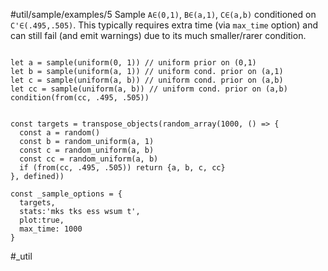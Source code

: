 #util/sample/examples/5 Sample `A∈(0,1)`, `B∈(a,1)`, `C∈(a,b)` conditioned on `C'∈(.495,.505)`. This typically requires extra time (via `max_time` option) and can still fail (and emit warnings) due to its much smaller/rarer condition.
```js:js_input

let a = sample(uniform(0, 1)) // uniform prior on (0,1)
let b = sample(uniform(a, 1)) // uniform cond. prior on (a,1)
let c = sample(uniform(a, b)) // uniform cond. prior on (a,b)
let cc = sample(uniform(a, b)) // uniform cond. prior on (a,b)
condition(from(cc, .495, .505))

```
```js:js_removed

const targets = transpose_objects(random_array(1000, () => {
  const a = random()
  const b = random_uniform(a, 1)
  const c = random_uniform(a, b)
  const cc = random_uniform(a, b)
  if (from(cc, .495, .505)) return {a, b, c, cc}
}, defined))

const _sample_options = { 
  targets,
  stats:'mks tks ess wsum t',  
  plot:true,
  max_time: 1000
}

```
#_util